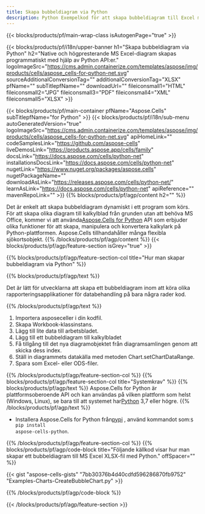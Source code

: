 ```yaml
---
title: Skapa bubbeldiagram via Python
description: Python Exempelkod för att skapa bubbeldiagram till Excel med Python Library. Använd den här koden för att skapa ett bubbeldiagram till MS Excel inom Python-baserad applikation.
---
```

{{< blocks/products/pf/main-wrap-class isAutogenPage="true" >}}

{{< blocks/products/pf/i18n/upper-banner h1="Skapa bubbeldiagram via Python" h2="Native och högpresterande MS Excel-diagram skapas programmatiskt med hjälp av Python API:er." logoImageSrc="https://cms.admin.containerize.com/templates/aspose/img/products/cells/aspose_cells-for-python-net.svg" sourceAdditionalConversionTag="" additionalConversionTag="XLSX" pfName="" subTitlepfName="" downloadUrl="" fileiconsmall1="HTML" fileiconsmall2="JPG" fileiconsmall3="PDF" fileiconsmall4="XML" fileiconsmall5="XLSX" >}}

{{< blocks/products/pf/main-container pfName="Aspose.Cells" subTitlepfName="for Python" >}}
{{< blocks/products/pf/i18n/sub-menu autoGeneratedVersion="true" logoImageSrc="https://cms.admin.containerize.com/templates/aspose/img/products/cells/aspose_cells-for-python-net.svg" apiHomeLink="" codeSamplesLink="https://github.com/aspose-cells" liveDemosLink="https://products.aspose.app/cells/family" docsLink="https://docs.aspose.com/cells/python-net" installationsDocsLink="https://docs.aspose.com/cells/python-net" nugetLink="https://www.nuget.org/packages/aspose.cells" nugetPackageName="" downloadAsLink="https://releases.aspose.com/cells/python-net/" learnAsLink="https://docs.aspose.com/cells/python-net" apiReference="" mavenRepoLink="" >}}
{{% blocks/products/pf/agp/content h2="" %}}

Det är enkelt att skapa bubbeldiagram dynamiskt i ett program som körs. För att skapa olika diagram till kalkylblad från grunden utan att behöva MS Office, kommer vi att använda[Aspose.Cells for Python](https://pypi.org/project/aspose-cells-python) API som erbjuder olika funktioner för att skapa, manipulera och konvertera kalkylark på Python-plattformen. Aspose.Cells tillhandahåller många flexibla sjökortsobjekt.
{{% /blocks/products/pf/agp/content %}}
{{< blocks/products/pf/agp/feature-section isGrey="true" >}}

{{% blocks/products/pf/agp/feature-section-col title="Hur man skapar bubbeldiagram via Python" %}}

{{% blocks/products/pf/agp/text %}}

Det är lätt för utvecklarna att skapa ett bubbeldiagram inom att köra olika rapporteringsapplikationer för databehandling på bara några rader kod.

{{% /blocks/products/pf/agp/text %}}

1. Importera asposeceller i din kodfil.
1. Skapa Workbook-klassinstans.
1. Lägg till lite data till arbetsbladet.
1. Lägg till ett bubbeldiagram till kalkylbladet
1. Få tillgång till det nya diagramobjektet från diagramsamlingen genom att skicka dess index.
1. Ställ in diagrammets datakälla med metoden Chart.setChartDataRange.
1. Spara som Excel- eller ODS-filer.

{{% /blocks/products/pf/agp/feature-section-col %}}
{{% blocks/products/pf/agp/feature-section-col title="Systemkrav" %}}
{{% blocks/products/pf/agp/text %}}
Aspose.Cells for Python är plattformsoberoende API och kan användas på vilken plattform som helst (Windows, Linux), se bara till att systemet har[Python](https://www.python.org/downloads/) 3,7 eller högre.
{{% /blocks/products/pf/agp/text %}}
- Installera Aspose.Cells for Python från<a href="https://pypi.org/project/aspose-cells-python/">pypi</a> , använd kommandot som:<code>$ pip install aspose-cells-python</code>.

{{% /blocks/products/pf/agp/feature-section-col %}}
{{% blocks/products/pf/agp/code-block title="Följande källkod visar hur man skapar ett bubbeldiagram till MS Excel XLSX-fil med Python." offSpacer="" %}}

{{< gist "aspose-cells-gists" "7bb30376b4d40cdfd596286870fb9752" "Examples-Charts-CreateBubbleChart.py" >}}

{{% /blocks/products/pf/agp/code-block %}}

{{< /blocks/products/pf/agp/feature-section >}}

<!-- aboutfile Starts -->

